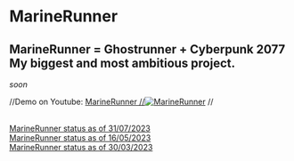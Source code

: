 # MarineRunner

## MarineRunner = Ghostrunner + Cyberpunk 2077 My biggest and most ambitious project. <br/>

<i>soon</i>

//Demo on Youtube: <a href="https://youtu.be/UozAfLmbgF0"> MarineRunner 
//[![MarineRunner](https://i.ytimg.com/vi/UozAfLmbgF0/maxresdefault.jpg)](https://www.youtube.com/watch?v=UozAfLmbgF0)
//<br/><br/>

<a href="https://youtu.be/UozAfLmbgF0"> MarineRunner status as of 31/07/2023 </a> <br/>
<a href="https://youtu.be/TpYCEW1tYkw"> MarineRunner status as of 16/05/2023 </a> <br/>
<a href="https://youtu.be/8jKjilVmgmk"> MarineRunner status as of 30/03/2023 </a>

